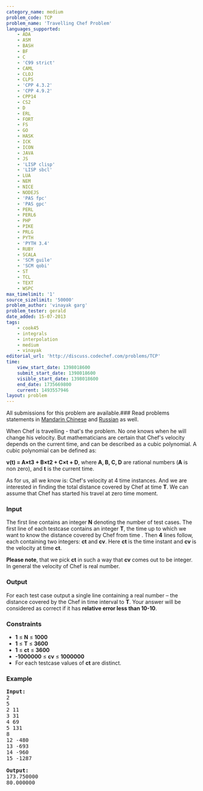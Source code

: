 ```yaml
---
category_name: medium
problem_code: TCP
problem_name: 'Travelling Chef Problem'
languages_supported:
    - ADA
    - ASM
    - BASH
    - BF
    - C
    - 'C99 strict'
    - CAML
    - CLOJ
    - CLPS
    - 'CPP 4.3.2'
    - 'CPP 4.9.2'
    - CPP14
    - CS2
    - D
    - ERL
    - FORT
    - FS
    - GO
    - HASK
    - ICK
    - ICON
    - JAVA
    - JS
    - 'LISP clisp'
    - 'LISP sbcl'
    - LUA
    - NEM
    - NICE
    - NODEJS
    - 'PAS fpc'
    - 'PAS gpc'
    - PERL
    - PERL6
    - PHP
    - PIKE
    - PRLG
    - PYTH
    - 'PYTH 3.4'
    - RUBY
    - SCALA
    - 'SCM guile'
    - 'SCM qobi'
    - ST
    - TCL
    - TEXT
    - WSPC
max_timelimit: '1'
source_sizelimit: '50000'
problem_author: 'vinayak garg'
problem_tester: gerald
date_added: 15-07-2013
tags:
    - cook45
    - integrals
    - interpolation
    - medium
    - vinayak
editorial_url: 'http://discuss.codechef.com/problems/TCP'
time:
    view_start_date: 1398018600
    submit_start_date: 1398018600
    visible_start_date: 1398018600
    end_date: 1735669800
    current: 1493557946
layout: problem
---
```

All submissions for this problem are available.###  Read problems statements in [Mandarin Chinese](http://www.codechef.com/download/translated/COOK45/mandarin/TCP.pdf) and [Russian](http://www.codechef.com/download/translated/COOK45/russian/TCP.pdf) as well.

When Chef is travelling - that's the problem. No one knows when he will change his velocity. But mathematicians are certain that Chef's velocity depends on the current time, and can be described as a cubic polynomial. A cubic polynomial can be defined as:

**v(t) = A×t3 + B×t2 + C×t + D**, where **A, B, C, D** are rational numbers (**A** is non zero), and **t** is the current time.

As for us, all we know is: Chef's velocity at 4 time instances. And we are interested in finding the total distance covered by Chef at time **T**. We can assume that Chef has started his travel at zero time moment.

### Input

The first line contains an integer **N** denoting the number of test cases. The first line of each testcase contains an integer **T**, the time up to which we want to know the distance covered by Chef from time . Then **4** lines follow, each containing two integers: **ct** and **cv**. Here **ct** is the time instant and **cv** is the velocity at time **ct**.

**Please note**, that we pick **ct** in such a way that **cv** comes out to be integer. In general the velocity of Chef is real number.

### Output

For each test case output a single line containing a real number – the distance covered by the Chef in time interval  to **T**. Your answer will be considered as correct if it has **relative error less than 10-10**.

### Constraints

- **1** ≤ **N** ≤ **1000**
- **1** ≤ **T** ≤ **3600**
- **1** ≤ **ct** ≤ **3600**
- **-1000000** ≤ **cv** ≤ **1000000**
- For each testcase values of **ct** are distinct.

### Example

<pre><b>Input:</b>
2
5
2 11
3 31
4 69
5 131
8
12 -480
13 -693
14 -960
15 -1287

<b>Output:</b>
173.750000
80.000000

</pre>
